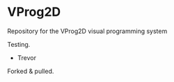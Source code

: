 # VProg2D
Repository for the VProg2D visual programming system

Testing.
 - Trevor
 
 Forked & pulled.
